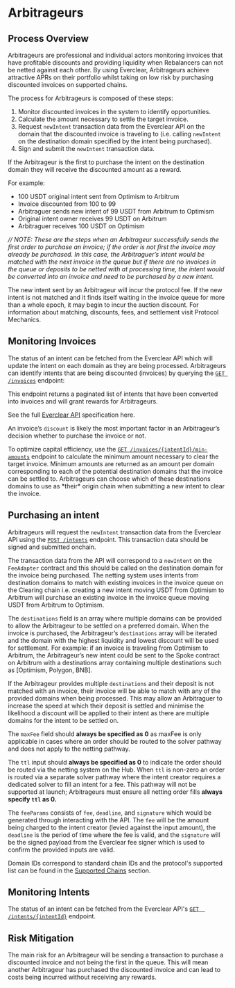 # Arbitrageurs

## **Process Overview**

Arbitrageurs are professional and individual actors monitoring invoices that have profitable discounts and providing liquidity when Rebalancers can not be netted against each other. By using Everclear, Arbitrageurs achieve attractive APRs on their portfolio whilst taking on low risk by purchasing discounted invoices on supported chains.

The process for Arbitrageurs is composed of these steps:

1. Monitor discounted invoices in the system to identify opportunities.
2. Calculate the amount necessary to settle the target invoice.
3. Request `newIntent` transaction data from the Everclear API on the domain that the discounted invoice is traveling to (i.e. calling `newIntent` on the destination domain specified by the intent being purchased).
4. Sign and submit the `newIntent` transaction data.

If the Arbitrageur is the first to purchase the intent on the destination domain they will receive the discounted amount as a reward.

For example:

* 100 USDT original intent sent from Optimism to Arbitrum
* Invoice discounted from 100 to 99
* Arbitraguer sends new intent of 99 USDT from Arbitrum to Optimism
* Original intent owner receives 99 USDT on Arbitrum
* Arbitraguer receives 100 USDT on Optimism

_// NOTE: These are the steps when an Arbitrageur successfully sends the first order to purchase an invoice; if the order is not first the invoice may already be purchased. In this case, the Arbitraguer’s intent would be matched with the next invoice in the queue but if there are no invoices in the queue or deposits to be netted with at processing time, the intent would be converted into an invoice and need to be purchased by a new intent._

The new intent sent by an Arbitrageur will incur the protocol fee. If the new intent is not matched and it finds itself waiting in the invoice queue for more than a whole epoch, it may begin to incur the auction discount. For information about matching, discounts, fees, and settlement visit Protocol Mechanics.

## **Monitoring Invoices**

The status of an intent can be fetched from the Everclear API which will update the intent on each domain as they are being processed. Arbitrageurs can identify intents that are being discounted (invoices) by querying the [`GET /invoices`](../api.md#get-invoices) endpoint:

This endpoint returns a paginated list of intents that have been converted into invoices and will grant rewards for Arbitrageurs.

See the full [Everclear API](../api.md) specification here.

An invoice’s `discount` is likely the most important factor in an Arbitrageur’s decision whether to purchase the invoice or not.

To optimize capital efficiency, use the [`GET /invoices/{intentId}/min-amounts`](../api.md#get-invoices-intentid-min-amounts) endpoint to calculate the minimum amount necessary to clear the target invoice. Minimum amounts are returned as an amount per domain corresponding to each of the potential destination domains that the invoice can be settled to. Arbitrageurs can choose which of these destinations domains to use as \*their\* origin chain when submitting a new intent to clear the invoice.

## Purchasing an intent

Arbitrageurs will request the `newIntent` transaction data from the Everclear API using the [`POST /intents`](../api.md#post-intents) endpoint. This transaction data should be signed and submitted onchain.

The transaction data from the API will correspond to a `newIntent` on the `FeeAdapter` contract and this should be called on the destination domain for the invoice being purchased. The netting system uses  intents from destination domains to match with existing invoices in the invoice queue on the Clearing chain i.e. creating a new intent moving USDT from Optimism to Arbitrum will purchase an existing invoice in the invoice queue moving USDT from Arbitrum to Optimism.

The `destinations` field is an array where multiple domains can be provided to allow the Arbitrageur to be settled on a preferred domain. When the invoice is purchased, the Arbitrageur’s `destinations` array will be iterated and the domain with the highest liquidity and lowest discount will be used for settlement. For example: if an invoice is traveling from Optimism to Arbitrum, the Arbitrageur’s new intent could be sent to the Spoke contract on Arbitrum with a destinations array containing multiple destinations such as \[Optimism, Polygon, BNB].

If the Arbitrageur provides multiple `destinations` and their deposit is not matched with an invoice, their invoice will be able to match with any of the provided domains when being processed. This may allow an Arbitraguer to increase the speed at which their deposit is settled and minimise the likelihood a discount will be applied to their intent as there are multiple domains for the intent to be settled on.

The `maxFee` field should **always be specified as 0** as maxFee is only applicable in cases where an order should be routed to the solver pathway and does not apply to the netting pathway.

The `ttl` input should **always be specified as 0** to indicate the order should be routed via the netting system on the Hub. When `ttl` is non-zero an order is routed via a separate solver pathway where the intent creator requires a dedicated solver to fill an intent for a fee. This pathway will not be supported at launch; Arbitrageurs must ensure all netting order fills **always specify `ttl` as 0.**

The `feeParams` consists of `fee`, `deadline`, and `signature` which would be generated through interacting with the API. The `fee` will be the amount being charged to the intent creator (levied against the input amount), the `deadline` is the period of time where the fee is valid, and the `signature` will be the signed payload from the Everclear fee signer which is used to confirm the provided inputs are valid.&#x20;

Domain IDs correspond to standard chain IDs and the protocol's supported list can be found in the [Supported Chains](../../resources/contracts/) section.

## **Monitoring Intents**

The status of an intent can be fetched from the Everclear API's [`GET  /intents/{intentId}`](../api.md#get-intents-intentid) endpoint.&#x20;

## Risk Mitigation

The main risk for an Arbitrageur will be sending a transaction to purchase a discounted invoice and not being the first in the queue. This will mean another Arbitrageur has purchased the discounted invoice and can lead to costs being incurred without receiving any rewards.
